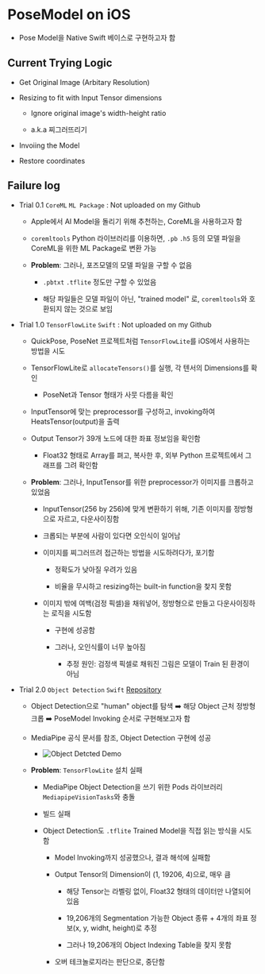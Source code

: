 #  PoseModel on iOS

- Pose Model을 Native Swift 베이스로 구현하고자 함

## Current Trying Logic

- Get Original Image (Arbitary Resolution)

- Resizing to fit with Input Tensor dimensions

    - Ignore original image's width-height ratio
    
    - a.k.a 찌그러뜨리기

- Invoiing the Model

- Restore coordinates

## Failure log

- Trial 0.1 `CoreML` `ML Package` : Not uploaded on my Github

    - Apple에서 AI Model을 돌리기 위해 추천하는, CoreML을 사용하고자 함
    
    - `coremltools` Python 라이브러리를 이용하면, `.pb` `.h5` 등의 모델 파일을 CoreML을 위한 ML Package로 변환 가능
    
    - **Problem**: 그러나, 포즈모델의 모델 파일을 구할 수 없음
    
        - `.pbtxt` `.tflite` 정도만 구할 수 있었음
    
        - 해당 파일들은 모델 파일이 아닌, "trained model" 로, `coremltools`와 호환되지 않는 것으로 보임
        
- Trial 1.0 `TensorFlowLite` `Swift` : Not uploaded on my Github

    - QuickPose, PoseNet 프로젝트처럼 `TensorFlowLite`를 iOS에서 사용하는 방법을 시도
    
    - TensorFlowLite로 `allocateTensors()`를 실행, 각 텐서의 Dimensions를 확인
    
        - PoseNet과 Tensor 형태가 사뭇 다름을 확인
        
    - InputTensor에 맞는 preprocessor를 구성하고, invoking하여 HeatsTensor(output)을 출력
    
    - Output Tensor가 39개 노드에 대한 좌표 정보임을 확인함
    
        - Float32 형태로 Array를 펴고, 복사한 후, 외부 Python 프로젝트에서 그래프를 그려 확인함
        
    - **Problem**: 그러나, InputTensor를 위한 preprocessor가 이미지를 크롭하고 있었음
    
        - InputTensor(256 by 256)에 맞게 변환하기 위해, 기존 이미지를 정방형으로 자르고, 다운사이징함
        
        - 크롭되는 부분에 사람이 있다면 오인식이 일어남
        
        - 이미지를 찌그러뜨려 접근하는 방법을 시도하려다가, 포기함
            
            - 정확도가 낮아질 우려가 있음
            
            - 비율을 무시하고 resizing하는 built-in function을 찾지 못함
        
        - 이미지 밖에 여백(검정 픽셀)을 채워넣어, 정방형으로 만들고 다운사이징하는 로직을 시도함
        
            - 구현에 성공함
            
            - 그러나, 오인식률이 너무 높아짐
            
                - 추정 원인: 검정색 픽셀로 채워진 그림은 모델이 Train 된 환경이 아님
            
- Trial 2.0 `Object Detection` `Swift` [Repository](https://github.com/hajun-myoung/posemodel_test2)

    - Object Detection으로 "human" object를 탐색 ➡️ 해당 Object 근처 정방형 크롭 ➡️ PoseModel Invoking 순서로 구현해보고자 함
    
    - MediaPipe 공식 문서를 참조, Object Detection 구현에 성공
    
        - ![Object Detcted Demo](./human_detected_ios.png)
        
    - **Problem**: `TensorFlowLite` 설치 실패
    
        - MediaPipe Object Detection을 쓰기 위한 Pods 라이브러리 `MediapipeVisionTasks`와 충돌
        
        - 빌드 실패
        
        - Object Detection도 `.tflite` Trained Model을 직접 읽는 방식을 시도함
        
            - Model Invoking까지 성공했으나, 결과 해석에 실패함
            
            - Output Tensor의 Dimension이 (1, 19206, 4)으로, 매우 큼
            
                - 해당 Tensor는 라벨링 없이, Float32 형태의 데이터만 나열되어 있음
            
                - 19,206개의 Segmentation 가능한 Object 종류 + 4개의 좌표 정보(x, y, widht, height)로 추정
                
                - 그러나 19,206개의 Object Indexing Table을 찾지 못함
            
            - 오버 테크놀로지라는 판단으로, 중단함

